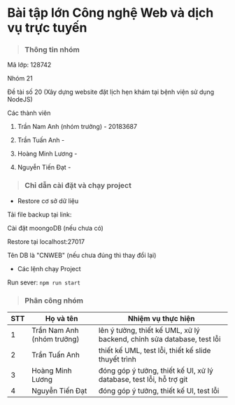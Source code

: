# Bài tập lớn Công nghệ Web và dịch vụ trực tuyến
> ### Thông tin nhóm

Mã lớp: 128742

Nhóm 21

Đề tài số 20 (Xây dựng website đặt lịch hẹn khám tại bệnh viện sử dụng NodeJS)

Các thành viên

1. Trần Nam Anh (nhóm trưởng) - 20183687

2. Trần Tuấn Anh - 

3. Hoàng Minh Lương - 

4. Nguyễn Tiến Đạt - 

> ### Chỉ dẫn cài đặt và chạy  project

- Restore cơ sở dữ liệu

Tải file backup tại link:

Cài đặt moongoDB (nếu chưa có)

Restore tại localhost:27017 

Tên DB là "CNWEB" (nếu chưa đúng thì thay đổi lại)

- Các lệnh chạy Project

Run sever: `npm run start`

<!-- Run node-sass: `npm run scss` -->

> ### Phân công nhóm 
| STT | Họ và tên                  | Nhiệm vụ thực hiện | 
| --- | -------------------------- | -------------------|
| 1   | Trần Nam Anh (nhóm trưởng) |lên ý tưởng, thiết kế UML, xử lý backend, chỉnh sửa database, test lỗi | 
| 2   | Trần Tuấn Anh              |thiết kế UML, test lỗi, thiết kế slide thuyết trình | 
| 3   | Hoàng Minh Lương           |đóng góp ý tưởng, thiết kế UI, xử lý database, test lỗi, hỗ trợ git| 
| 4   | Nguyễn Tiến Đạt            |đóng góp ý tưởng, thiết kế UI, test lỗi| 

